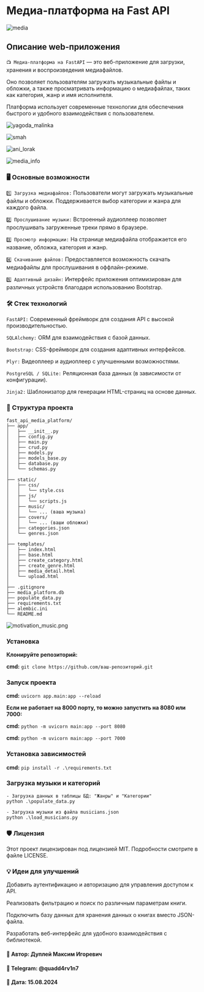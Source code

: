 # Медиа-платформа на Fast API
![media](img/media_platform.png)

## Описание web-приложения

`📺 Медиа-платформа на FastAPI` — это веб-приложение для загрузки, хранения и воспроизведения медиафайлов.

Оно позволяет пользователям загружать музыкальные файлы и обложки, а также просматривать информацию о медиафайлах, таких как категория, жанр и имя исполнителя.

Платформа использует современные технологии для обеспечения быстрого и удобного взаимодействия с пользователем.

![yagoda_malinka](img/yagoda_malinka.png)

![smah](img/smah_molitva.png)

![ani_lorak](img%2Forangevie_sny.png)

![media_info](img/media_info.png)

### 🖥️ Основные возможности

`1️⃣ Загрузка медиафайлов:` Пользователи могут загружать музыкальные файлы и обложки. Поддерживается выбор категории и жанра для каждого файла.

`2️⃣ Прослушивание музыки:` Встроенный аудиоплеер позволяет прослушивать загруженные треки прямо в браузере.

`3️⃣ Просмотр информации:` На странице медиафайла отображается его название, обложка, категория и жанр.

`4️⃣ Скачивание файлов:` Предоставляется возможность скачать медиафайлы для прослушивания в оффлайн-режиме.

`5️⃣ Адаптивный дизайн:` Интерфейс приложения оптимизирован для различных устройств благодаря использованию Bootstrap.

### 🛠 Стек технологий

`FastAPI:` Современный фреймворк для создания API с высокой производительностью.

`SQLAlchemy:` ORM для взаимодействия с базой данных.

`Bootstrap:` CSS-фреймворк для создания адаптивных интерфейсов.

`Plyr:` Видеоплеер и аудиоплеер с улучшенными возможностями.

`PostgreSQL / SQLite:` Реляционная база данных (в зависимости от конфигурации).

`Jinja2:` Шаблонизатор для генерации HTML-страниц на основе данных.

### 📖 Структура проекта
```
fast_api_media_platform/
├── app/
│   ├── __init__.py
│   ├── config.py
│   ├── main.py
│   ├── crud.py
│   ├── models.py
│   ├── models_base.py
│   ├── database.py
│   └── schemas.py
│
├── static/
│   ├── css/
│   │   └── style.css
│   ├── js/
│   │   └── scripts.js
│   ├── music/
│   │   └── ... (ваша музыка)
│   ├── covers/
│   │   └── ... (ваши обложки)
│   ├── categories.json
│   └── genres.json
│
├── templates/
│   ├── index.html
│   ├── base.html
│   ├── create_category.html
│   ├── create_genre.html
│   ├── media_detail.html
│   └── upload.html
│
├── .gitignore
├── media_platform.db
├── populate_data.py
├── requirements.txt
├── alembic.ini
└── README.md
```

![motivation_music.png](img/motivation_music.png)

### Установка

**Клонируйте репозиторий:**

**cmd:** `git clone https://github.com/ваш-репозиторий.git`

### Запуск проекта

**cmd:** `uvicorn app.main:app --reload`

**Если не работает на 8000 порту, то можно запустить на 8080 или 7000:**

**cmd:** `python -m uvicorn main:app --port 8080`

**cmd:** `python -m uvicorn main:app --port 7000`

### Установка зависимостей

**cmd:** `pip install -r .\requirements.txt`

### Загрузка музыки и категорий

```
- Загрузка данных в таблицы БД: "Жанры" и "Категории"
python .\populate_data.py

- Загрузка музыки из файла musicians.json
python .\load_musicians.py
```

### 🛡 Лицензия

Этот проект лицензирован под лицензией MIT. Подробности смотрите в файле LICENSE.

### 💡 Идеи для улучшений

Добавить аутентификацию и авторизацию для управления доступом к API.

Реализовать фильтрацию и поиск по различным параметрам книги.

Подключить базу данных для хранения данных о книгах вместо JSON-файла.

Разработать веб-интерфейс для удобного взаимодействия с библиотекой.

#### **💼 Автор:** Дуплей Максим Игоревич

#### **📲 Telegram:** @quadd4rv1n7

#### **📅 Дата:** 15.08.2024
